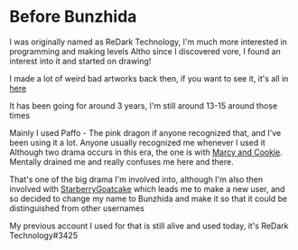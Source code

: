 # Before Bunzhida
I was originally named as ReDark Technology, I'm much more interested in programming and making levels
Altho since I discovered vore, I found an interest into it and started on drawing!

I made a lot of weird bad artworks back then, if you want to see it, it's all in [here](https://furaffinity.net/user/fishneat)

It has been going for around 3 years, I'm still around 13-15 around those times

Mainly I used Paffo - The pink dragon if anyone recognized that, and I've been using it a lot. Anyone usually recognized me whenever I used it
Although two drama occurs in this era, the one is with [Marcy and Cookie](CookieMarcy.md). Mentally drained me and really confuses me here and there.

That's one of the big drama I'm involved into, although I'm also then involved with [StarberryGoatcake](StarberryGoatcake.md) which leads me to make a new user,
and so decided to change my name to Bunzhida and make it so that it could be distinguished from other usernames

My previous account I used for that is still alive and used today, it's ReDark Technology#3425
